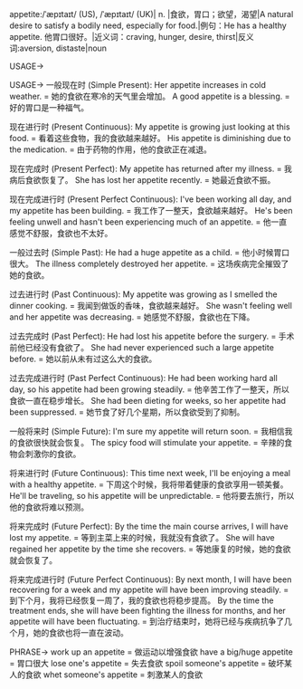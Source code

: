 appetite:/ˈæpɪtaɪt/ (US), /ˈæpɪtaɪt/ (UK)| n. |食欲，胃口；欲望，渴望|A natural desire to satisfy a bodily need, especially for food.|例句：He has a healthy appetite. 他胃口很好。|近义词：craving, hunger, desire, thirst|反义词:aversion, distaste|noun

USAGE->

USAGE->
一般现在时 (Simple Present):
Her appetite increases in cold weather. = 她的食欲在寒冷的天气里会增加。
A good appetite is a blessing. =  好的胃口是一种福气。

现在进行时 (Present Continuous):
My appetite is growing just looking at this food. = 看着这些食物，我的食欲越来越好。
His appetite is diminishing due to the medication. = 由于药物的作用，他的食欲正在减退。

现在完成时 (Present Perfect):
My appetite has returned after my illness. = 我病后食欲恢复了。
She has lost her appetite recently. = 她最近食欲不振。

现在完成进行时 (Present Perfect Continuous):
I've been working all day, and my appetite has been building. = 我工作了一整天，食欲越来越好。
He's been feeling unwell and hasn't been experiencing much of an appetite. = 他一直感觉不舒服，食欲也不太好。

一般过去时 (Simple Past):
He had a huge appetite as a child. = 他小时候胃口很大。
The illness completely destroyed her appetite. = 这场疾病完全摧毁了她的食欲。

过去进行时 (Past Continuous):
My appetite was growing as I smelled the dinner cooking. = 我闻到做饭的香味，食欲越来越好。
She wasn't feeling well and her appetite was decreasing. = 她感觉不舒服，食欲也在下降。

过去完成时 (Past Perfect):
He had lost his appetite before the surgery. = 手术前他已经没有食欲了。
She had never experienced such a large appetite before. = 她以前从未有过这么大的食欲。

过去完成进行时 (Past Perfect Continuous):
He had been working hard all day, so his appetite had been growing steadily. = 他辛苦工作了一整天，所以食欲一直在稳步增长。
She had been dieting for weeks, so her appetite had been suppressed. = 她节食了好几个星期，所以食欲受到了抑制。

一般将来时 (Simple Future):
I'm sure my appetite will return soon. = 我相信我的食欲很快就会恢复。
The spicy food will stimulate your appetite. = 辛辣的食物会刺激你的食欲。

将来进行时 (Future Continuous):
This time next week, I'll be enjoying a meal with a healthy appetite. = 下周这个时候，我将带着健康的食欲享用一顿美餐。
He'll be traveling, so his appetite will be unpredictable. = 他将要去旅行，所以他的食欲将难以预测。

将来完成时 (Future Perfect):
By the time the main course arrives, I will have lost my appetite. = 等到主菜上来的时候，我就没有食欲了。
She will have regained her appetite by the time she recovers. = 等她康复的时候，她的食欲就会恢复了。

将来完成进行时 (Future Perfect Continuous):
By next month, I will have been recovering for a week and my appetite will have been improving steadily. = 到下个月，我将已经恢复一周了，我的食欲也将稳步提高。
By the time the treatment ends, she will have been fighting the illness for months, and her appetite will have been fluctuating. = 到治疗结束时，她将已经与疾病抗争了几个月，她的食欲也将一直在波动。

PHRASE->
work up an appetite = 做运动以增强食欲
have a big/huge appetite = 胃口很大
lose one's appetite = 失去食欲
spoil someone's appetite = 破坏某人的食欲
whet someone's appetite = 刺激某人的食欲

